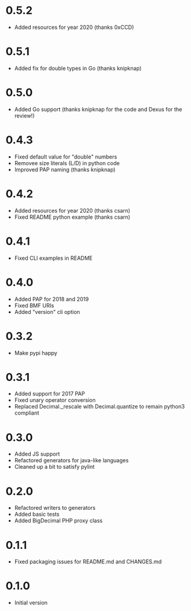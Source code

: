 # 0.5.2
* Added resources for year 2020 (thanks 0xCCD)

# 0.5.1
* Added fix for double types in Go (thanks knipknap)

# 0.5.0
* Added Go support (thanks knipknap for the code and Dexus for the review!)

# 0.4.3
* Fixed default value for "double" numbers
* Removee size literals (L/D) in python code
* Improved PAP naming (thanks knipknap)

# 0.4.2
* Added resources for year 2020 (thanks csarn)
* Fixed README python example (thanks csarn)

# 0.4.1
* Fixed CLI examples in README

# 0.4.0
* Added PAP for 2018 and 2019
* Fixed BMF URIs
* Added "version" cli option 

# 0.3.2
* Make pypi happy

# 0.3.1
* Added support for 2017 PAP
* Fixed unary operator conversion
* Replaced Decimal.\_rescale with Decimal.quantize to
  remain python3 compliant

# 0.3.0
* Added JS support
* Refactored generators for java-like languages
* Cleaned up a bit to satisfy pylint

# 0.2.0
* Refactored writers to generators
* Added basic tests
* Added BigDecimal PHP proxy class

# 0.1.1
* Fixed packaging issues for README.md and CHANGES.md

# 0.1.0
* Initial version
